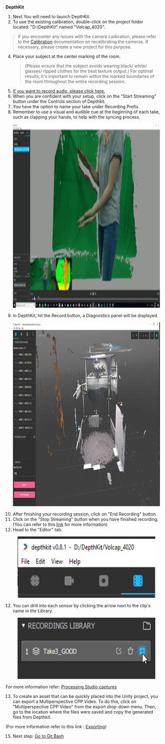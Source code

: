  **DepthKit**
1. Next You will need to launch DepthKit.
2. To use the existing calibration, double-click on the project folder located: "D:\DepthKit" named "Volcap_4020".
> If you encounter any issues with the camera calibration, please refer to the [Calibration](https://docs.depthkit.tv/docs/calibration) documentation  on recalibrating the cameras. If necessary, please create a new project for this purpose.
4. Place your subject at the center marking of the room. 
	>(Please ensure that the subject avoids wearing black/ white/ glasses/ ripped clothes for the best texture output.)
	> For optimal results, it's important to remain within the marked boundaries of the room throughout the entire recording session.
5. [If you want to record audio, please click here.](reaper.md)
6. When you are confident with your setup, click on the "Start Streaming" button under the Controls section of Depthkit.
7. You have the option to name your take under Recording Prefix.
8. Remember to use a visual and audible cue at the beginning of each take, such as clapping your hands, to help with the syncing process.
      <p align="center">
     <img src="images/DK/clap.png" width="750" height="600" alt="Open Device">
   </p>
9. In DepthKit, hit the Record button, a Diagnostics panel will be displayed.
       <p align="center">
     <img src="images/DK/main.PNG" width="1000" height="600" alt="Open Device">
   </p>
10. After finishing your recording session, click on "End Recording" button.
11. Click on the "Stop Streaming" button when you have finished recording. (You can refer to this [link](https://docs.depthkit.tv/docs/studio-recording) for more information)
12. Head to the "Editor" tab.
      <p align="center">
     <img src="images/DK/library.PNG" width="450" height="200" alt="Open Device">
   </p>

12. You can drill into each sensor by clicking the arrow next to the clip's name in the Library.
      <p align="center">
     <img src="images/DK/sensor.png" width="450" height="200" alt="Open Device">
   </p>

For more information refer: [Processing Studio captures](https://docs.depthkit.tv/docs/processing-studio-captures)

13. To create an asset that can be quickly placed into  the  Unity project, you can export a Multiperspective CPP Video. To do this, click on "Multiperspective CPP Video" from the export drop-down menu. Then, go to the location where the files were saved and copy the generated files from Depthkit.

(For more information refer to this link : [Exporting](https://docs.depthkit.tv/docs/exporting))

15. Next step: [Go to Git Bash](Gitbash.md)
